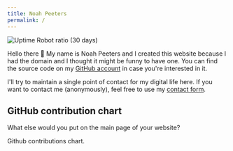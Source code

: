```yaml
---
title: Noah Peeters
permalink: /
---
```


![Uptime Robot ratio (30 days)](https://img.shields.io/uptimerobot/ratio/m784826742-736882641340bace30e4e44a?label=NoahPeeters.de%20Uptime)

Hello there :wave: My name is Noah Peeters and I created this website because I had the domain and I thought it might be funny to have one. You can find the source code on my [GitHub account](https://github.com/noahPeeters/noahpeeters.de) in case you're interested in it.

I'll try to maintain a single point of contact for my digital life here. If you want to contact me (anonymously), feel free to use my [contact form](/contact).

## GitHub contribution chart
What else would you put on the main page of your website?

<!-- Github calendar -->
<script src="https://unpkg.com/github-calendar@latest/dist/github-calendar.min.js"></script>
<link rel="stylesheet" href="https://unpkg.com/github-calendar@latest/dist/github-calendar-responsive.css" />
<div class="calendar">Github contributions chart.</div>
<script>GitHubCalendar(".calendar", "NoahPeeters", { responsive: true });</script>
